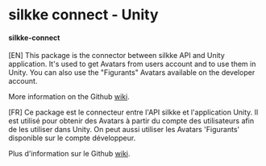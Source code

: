 # silkke connect - Unity

#### silkke-connect 
[EN] This package is the connector between silkke API and Unity application. It's used to get Avatars from users account and to use them in Unity. 
You can also use the "Figurants" Avatars available on the developer account.

More information on the Github [wiki](https://github.com/silkke/Tutorials/wiki/2a-Unity-Quick-Start-Guide-%5BEN%5D).

[FR] Ce package est le connecteur entre l'API silkke et l'application Unity. Il est utilisé pour obtenir des Avatars à partir du compte des utilisateurs afin de les utiliser dans Unity. 
On peut aussi utiliser les Avatars 'Figurants' disponible sur le compte développeur.

Plus d'information sur le Github [wiki](https://github.com/silkke/Tutorials/wiki/2a-Unity-Quick-Start-Guide-%5BFR%5D).
